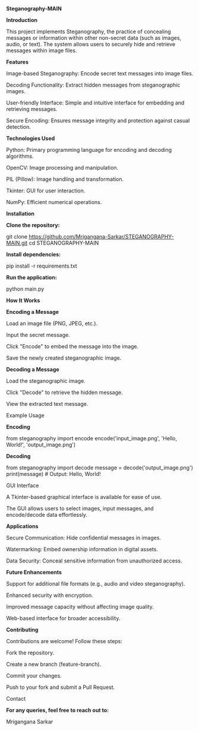 


**Steganography-MAIN**

**Introduction**

This project implements Steganography, the practice of concealing messages or information within other non-secret data (such as images, audio, or text). The system allows users to securely hide and retrieve messages within image files.

**Features**

Image-based Steganography: Encode secret text messages into image files.

Decoding Functionality: Extract hidden messages from steganographic images.

User-friendly Interface: Simple and intuitive interface for embedding and retrieving messages.

Secure Encoding: Ensures message integrity and protection against casual detection.

**Technologies Used**

Python: Primary programming language for encoding and decoding algorithms.

OpenCV: Image processing and manipulation.

PIL (Pillow): Image handling and transformation.

Tkinter: GUI for user interaction.

NumPy: Efficient numerical operations.

**Installation**

**Clone the repository:**

git clone https://github.com/Mrigangana-Sarkar/STEGANOGRAPHY-MAIN.git
cd STEGANOGRAPHY-MAIN

**Install dependencies:**

pip install -r requirements.txt

**Run the application:**

python main.py

**How It Works**

**Encoding a Message**

Load an image file (PNG, JPEG, etc.).

Input the secret message.

Click "Encode" to embed the message into the image.

Save the newly created steganographic image.

**Decoding a Message**

Load the steganographic image.

Click "Decode" to retrieve the hidden message.

View the extracted text message.

Example Usage

**Encoding**

from steganography import encode
encode('input_image.png', 'Hello, World!', 'output_image.png')

**Decoding**

from steganography import decode
message = decode('output_image.png')
print(message)  # Output: Hello, World!

GUI Interface

A Tkinter-based graphical interface is available for ease of use.

The GUI allows users to select images, input messages, and encode/decode data effortlessly.

**Applications**

Secure Communication: Hide confidential messages in images.

Watermarking: Embed ownership information in digital assets.

Data Security: Conceal sensitive information from unauthorized access.

**Future Enhancements**

Support for additional file formats (e.g., audio and video steganography).

Enhanced security with encryption.

Improved message capacity without affecting image quality.

Web-based interface for broader accessibility.

**Contributing**

Contributions are welcome! Follow these steps:

Fork the repository.

Create a new branch (feature-branch).

Commit your changes.

Push to your fork and submit a Pull Request.


Contact

**For any queries, feel free to reach out to:**

Mrigangana Sarkar


